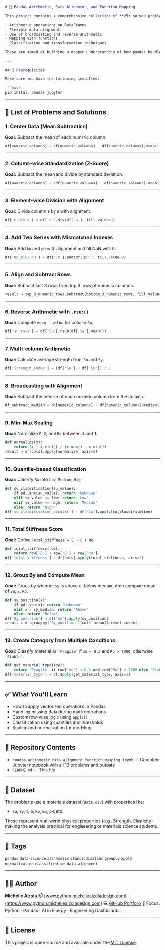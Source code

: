 ````markdown
# 🧮 Pandas Arithmetic, Data Alignment, and Function Mapping

This project contains a comprehensive collection of **25+ solved problems** using `pandas` that demonstrate:

- Arithmetic operations on DataFrames
- Flexible data alignment
- Use of broadcasting and reverse arithmetic
- Mapping with functions
- Classification and transformation techniques

These are aimed at building a deeper understanding of how pandas handles data under the hood during computations and real-world scenarios.

---

## 🔧 Prerequisites

Make sure you have the following installed:

```bash
pip install pandas jupyter
````

---

## 📘 List of Problems and Solutions

### 1. Center Data (Mean Subtraction)

**Goal:** Subtract the mean of each numeric column.

```python
df[numeric_columns] = df[numeric_columns] - df[numeric_columns].mean()
```

---

### 2. Column-wise Standardization (Z-Score)

**Goal:** Subtract the mean and divide by standard deviation.

```python
df[numeric_columns] = (df[numeric_columns] - df[numeric_columns].mean()) / df[numeric_columns].std()
```

---

### 3. Element-wise Division with Alignment

**Goal:** Divide column `E` by `G` with alignment.

```python
df['E_div_G'] = df['E'].div(df['G'], fill_value=0)
```

---

### 4. Add Two Series with Mismatched Indexes

**Goal:** Add `Ro` and `pH` with alignment and fill NaN with 0.

```python
df['Ro_plus_pH'] = df['Ro'].add(df['pH'], fill_value=0)
```

---

### 5. Align and Subtract Rows

**Goal:** Subtract last 3 rows from top 3 rows of numeric columns.

```python
result = top_3_numeric_rows.subtract(bottom_3_numeric_rows, fill_value=0)
```

---

### 6. Reverse Arithmetic with `.rsub()`

**Goal:** Compute `mean - value` for column `Su`.

```python
df['su_rsub'] = df['Su'].rsub(df['Su'].mean())
```

---

### 7. Multi-column Arithmetic

**Goal:** Calculate average strength from `Su` and `Sy`.

```python
df['Strength_Index'] = (df['Su'] + df['Sy']) / 2
```

---

### 8. Broadcasting with Alignment

**Goal:** Subtract the median of each numeric column from the column.

```python
df_subtract_median = df[numeric_columns] - df[numeric_columns].median()
```

---

### 9. Min-Max Scaling

**Goal:** Normalize `E`, `G`, and `Ro` between 0 and 1.

```python
def normalize(x):
    return (x - x.min()) / (x.max() - x.min())
result = df[cols].apply(normalize, axis=0)
```

---

### 10. Quantile-based Classification

**Goal:** Classify `Su` into `Low`, `Medium`, `High`.

```python
def su_classification(su_value):
    if pd.isna(su_value): return 'Unknown'
    elif su_value <= low: return 'Low'
    elif su_value <= high: return 'Medium'
    else: return 'High'
df['su_classification_results'] = df['Su'].apply(su_classification)
```

---

### 11. Total Stiffness Score

**Goal:** Define `Total_Stiffness = E + G + Ro`.

```python
def total_stiffness(row):
    return row['E'] + row['G'] + row['Ro']
df['total_stiffness'] = df[cols].apply(total_stiffness, axis=1)
```

---

### 12. Group By and Compute Mean

**Goal:** Group by whether `Sy` is above or below median, then compute mean of `Su`, `E`, `Ro`.

```python
def sy_position(x):
    if pd.isna(x): return 'Unknown'
    elif x > sy_median: return 'Above'
    else: return 'Below'
df['Sy_position'] = df['Sy'].apply(sy_position)
result = df.groupby('Sy_position')[cols].mean().reset_index()
```

---

### 13. Create Category from Multiple Conditions

**Goal:** Classify material as `'Fragile'` if `mu < 0.3` and `Ro > 7000`, otherwise `'Stable'`.

```python
def get_material_type(row):
    return 'Fragile' if row['mu'] < 0.3 and row['Ro'] > 7000 else 'Stable'
df['material_type'] = df.apply(get_material_type, axis=1)
```

---

## ✅ What You’ll Learn

* How to apply vectorized operations in Pandas
* Handling missing data during math operations
* Custom row-wise logic using `apply()`
* Classification using quantiles and thresholds
* Scaling and normalization for modeling

---

## 📁 Repository Contents

* `pandas_arithmetic_data_alignment_function_mapping.ipynb` — Complete Jupyter notebook with all 13 problems and outputs
* `README.md` — This file

---

## 📎 Dataset

The problems use a materials dataset (`Data.csv`) with properties like:

* `Su`, `Sy`, `E`, `G`, `Ro`, `mu`, `pH`, etc.

These represent real-world physical properties (e.g., Strength, Elasticity) making the analysis practical for engineering or materials science students.

---

## 🔖 Tags

`pandas` `data-science` `arithmetic` `standardization` `groupby` `apply` `normalization` `classification` `data-alignment`

---

## 👩‍💻 Author

**Michelle Alzola**
📫 [www.python.michellealzoladesign.com](https://www.python.michellealzoladesign.com)
💻 [GitHub Portfolio](https://github.com/michellealzola)
🧠 Focus: Python · Pandas · AI in Energy · Engineering Dashboards

---

## 🔗 License

This project is open-source and available under the [MIT License](LICENSE).

